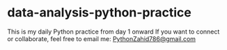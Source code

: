 # data-analysis-python-practice
This is my  daily Python practice from day 1 onward
If you want to connect or collaborate, feel free to email me: PythonZahid786@gmail.com

